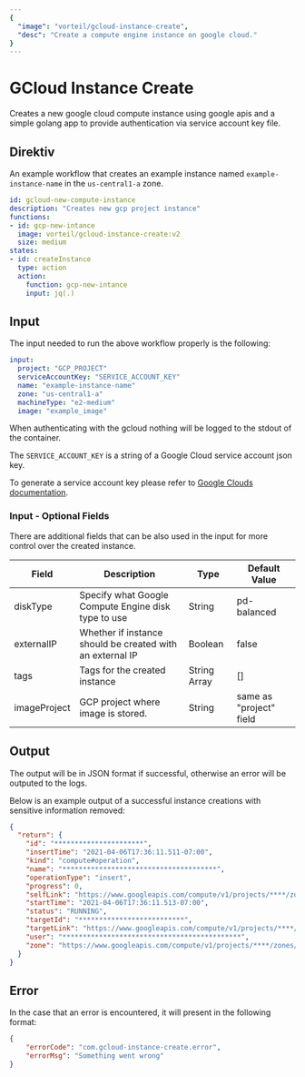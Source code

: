 ```yaml
---
{
  "image": "vorteil/gcloud-instance-create",
  "desc": "Create a compute engine instance on google cloud."
}
---
```

# GCloud Instance Create

Creates a new google cloud compute instance using google apis and a simple golang app to provide authentication via service account key file.

## Direktiv

An example workflow that creates an example instance named `example-instance-name` in the `us-central1-a` zone.

```yaml
id: gcloud-new-compute-instance
description: "Creates new gcp project instance"
functions:
- id: gcp-new-intance
  image: vorteil/gcloud-instance-create:v2
  size: medium
states:
- id: createInstance
  type: action
  action:
    function: gcp-new-intance
    input: jq(.)
```

## Input

The input needed to run the above workflow properly is the following:

```yaml
input:
  project: "GCP_PROJECT"
  serviceAccountKey: "SERVICE_ACCOUNT_KEY"
  name: "example-instance-name"
  zone: "us-central1-a"
  machineType: "e2-medium"
  image: "example_image"
```

When authenticating with the gcloud nothing will be logged to the stdout of the container.

The `SERVICE_ACCOUNT_KEY` is a string of a Google Cloud service account json key.

To generate a service account key please refer to [Google Clouds documentation](https://cloud.google.com/iam/docs/creating-managing-service-account-keys).

### Input - Optional Fields

There are additional fields that can be also used in the input for more control over the created instance.

| Field        | Description                                               | Type         | Default Value           |
|--------------|-----------------------------------------------------------|--------------|-------------------------|
| diskType     | Specify what Google Compute Engine disk type to use       | String       | pd-balanced             |
| externalIP   | Whether if instance should be created with an external IP | Boolean      | false                   |
| tags         | Tags for the created instance                             | String Array | []                      |
| imageProject | GCP project where image is stored.                        | String       | same as "project" field |


## Output
The output will be in JSON format if successful, otherwise an error will be outputed to the logs.

Below is an example output of a successful instance creations with sensitive information removed:
```json
{
  "return": {
    "id": "**********************",
    "insertTime": "2021-04-06T17:36:11.511-07:00",
    "kind": "compute#operation",
    "name": "**************************************",
    "operationType": "insert",
    "progress": 0,
    "selfLink": "https://www.googleapis.com/compute/v1/projects/****/zones/us-central1-a/operations/******************************",
    "startTime": "2021-04-06T17:36:11.513-07:00",
    "status": "RUNNING",
    "targetId": "**************************",
    "targetLink": "https://www.googleapis.com/compute/v1/projects/****/zones/us-central1-a/instances/********************",
    "user": "********************************************",
    "zone": "https://www.googleapis.com/compute/v1/projects/****/zones/us-central1-a"
  }
}
```

## Error 

In the case that an error is encountered, it will present in the following format:

```json
{
    "errorCode": "com.gcloud-instance-create.error",
    "errorMsg": "Something went wrong"
}
```